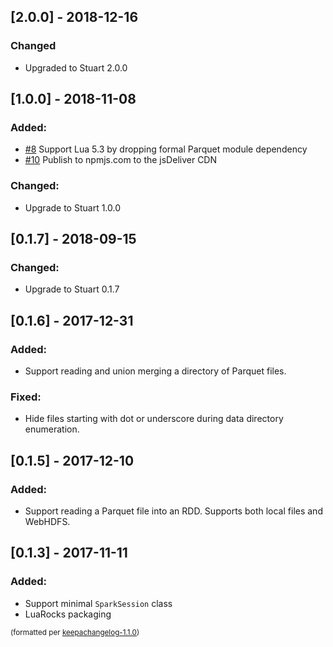 ## [2.0.0] - 2018-12-16
### Changed
- Upgraded to Stuart 2.0.0

## [1.0.0] - 2018-11-08
### Added:
- [#8](https://github.com/BixData/stuart/issues/8) Support Lua 5.3 by dropping formal Parquet module dependency
- [#10](https://github.com/BixData/stuart/issues/10) Publish to npmjs.com to the jsDeliver CDN

### Changed:
- Upgrade to Stuart 1.0.0

## [0.1.7] - 2018-09-15
### Changed:
- Upgrade to Stuart 0.1.7

## [0.1.6] - 2017-12-31
### Added:
- Support reading and union merging a directory of Parquet files.

### Fixed:
- Hide files starting with dot or underscore during data directory enumeration.

## [0.1.5] - 2017-12-10
### Added:
- Support reading a Parquet file into an RDD. Supports both local files and WebHDFS.

## [0.1.3] - 2017-11-11
### Added:
- Support minimal `SparkSession` class
- LuaRocks packaging

<small>(formatted per [keepachangelog-1.1.0](http://keepachangelog.com/en/1.0.0/))</small>
